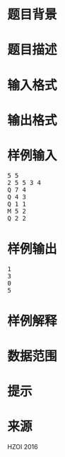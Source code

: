 

# 题目背景



# 题目描述



# 输入格式



# 输出格式



# 样例输入


<pre>5 5
2 5 5 3 4
Q 7 4
Q 4 3
Q 1 1
M 5 2
Q 2 2
</pre>

# 样例输出


<pre>1
3
0
5
</pre>

# 样例解释



# 数据范围



# 提示



# 来源


<p>
HZOI 2016
</p>

